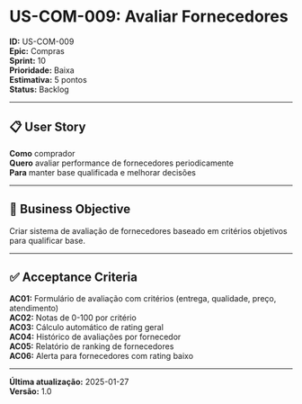 # US-COM-009: Avaliar Fornecedores

**ID:** US-COM-009  
**Epic:** Compras  
**Sprint:** 10  
**Prioridade:** Baixa  
**Estimativa:** 5 pontos  
**Status:** Backlog  

---

## 📋 User Story

**Como** comprador  
**Quero** avaliar performance de fornecedores periodicamente  
**Para** manter base qualificada e melhorar decisões

---

## 🎯 Business Objective

Criar sistema de avaliação de fornecedores baseado em critérios objetivos para qualificar base.

---

## ✅ Acceptance Criteria

**AC01:** Formulário de avaliação com critérios (entrega, qualidade, preço, atendimento)  
**AC02:** Notas de 0-100 por critério  
**AC03:** Cálculo automático de rating geral  
**AC04:** Histórico de avaliações por fornecedor  
**AC05:** Relatório de ranking de fornecedores  
**AC06:** Alerta para fornecedores com rating baixo

---

**Última atualização:** 2025-01-27  
**Versão:** 1.0
